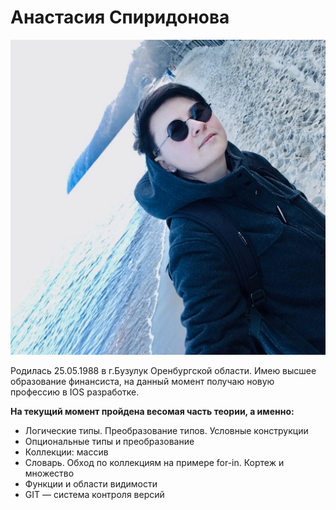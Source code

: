 # Анастасия Спиридонова 
![photo](img/89122986_195672061727056_6166131215708899106_n_17894953735461750.jpg)

Родилась 25.05.1988 в г.Бузулук Оренбургской области. Имею высшее образование финансиста, на данный момент получаю новую профессию в IOS разработке.

**На текущий момент пройдена весомая часть теории, а именно:**


* Логические типы. Преобразование типов. Условные конструкции
* Опциональные типы и преобразование
* Коллекции: массив
* Словарь. Обход по коллекциям на примере for-in. Кортеж и множество
* Функции и области видимости
* GIT — система контроля версий

